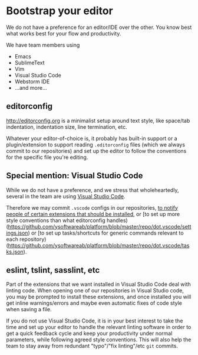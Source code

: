 # Bootstrap your editor

We do not have a preference for an editor/IDE over the other.
You know best what works best for your flow and productivity.

We have team members using

* Emacs
* SublimeText
* Vim
* Visual Studio Code
* Webstorm IDE
* ...and more...

## editorconfig

http://editorconfig.org is a minimalist setup around text style,
like space/tab indentation, indentation size, line termination, etc.

Whatever your editor-of-choice is, it probably has built-in support or a plugin/extension
to support reading `.editorconfig` files (which we always commit to our repositories)
and set up the editor to follow the conventions for the specific file you're editing.

## Special mention: Visual Studio Code

While we do not have a preference, and we stress that wholeheartedly,
several in the team are using [Visual Studio Code](https://code.visualstudio.com/).

Therefore we may commit `.vscode` configs in our repositories,
[to notify people of certain extensions that should be installed](https://github.com/ysoftwareab/platform/blob/master/repo/dot.vscode/extensions.json),
or [to set up more style conventions than what editorconfig handles)(https://github.com/ysoftwareab/platform/blob/master/repo/dot.vscode/settings.json)
or [to set up tasks/shortcuts for generic commands relevant to each repository)(https://github.com/ysoftwareab/platform/blob/master/repo/dot.vscode/tasks.json).

## eslint, tslint, sasslint, etc

Part of the extensions that we want installed in Visual Studio Code deal with linting code.
When opening one of our repositories in Visual Studio code, you may be prompted to install these extensions,
and once installed you will get inline warnings/errors and maybe even automatic fixes of code style when saving a file.

If you do not use Visual Studio Code, it is in your best interest to take the time and set up your editor
to handle the relevant linting software in order to get a quick feedback cycle and keep your productivity under normal parameters,
while following agreed style conventions.
This will also help the team to stay away from redundant "typo"/"fix linting"/etc `git` commits.
